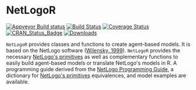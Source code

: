 # NetLogoR

[![Appveyor Build status](https://ci.appveyor.com/api/projects/status/k65nup6cuqr5p2hy/branch/master?svg=true)](https://ci.appveyor.com/project/achubaty/netlogor/branch/master)
[![Build Status](https://travis-ci.org/PredictiveEcology/NetLogoR.svg?branch=master)](https://travis-ci.org/PredictiveEcology/NetLogoR)
[![Coverage Status](https://coveralls.io/repos/PredictiveEcology/NetLogoR/badge.svg?branch=master)](https://coveralls.io/r/PredictiveEcology/NetLogoR?branch=master)
[![CRAN_Status_Badge](http://www.r-pkg.org/badges/version/NetLogoR)](https://cran.r-project.org/package=NetLogoR)
[![Downloads](http://cranlogs.r-pkg.org/badges/NetLogoR)](https://cran.rstudio.com/package=NetLogoR)

`NetLogoR` provides classes and functions to create agent-based models.
It is based on the NetLogo software ([Wilensky, 1999](http://ccl.northwestern.edu/netlogo/)).
`NetLogoR` provides the necessary [NetLogo's primitives](https://ccl.northwestern.edu/netlogo/docs/dictionary.html) as well as complementary functions to easily build agent-based models or translate NetLogo's models in R.
A programming guide derived from the [NetLogo Programming Guide](https://ccl.northwestern.edu/netlogo/docs/programming.html), a dictionary for [NetLogo's primitives](https://ccl.northwestern.edu/netlogo/docs/dictionary.html) equivalences, and model examples are available.
